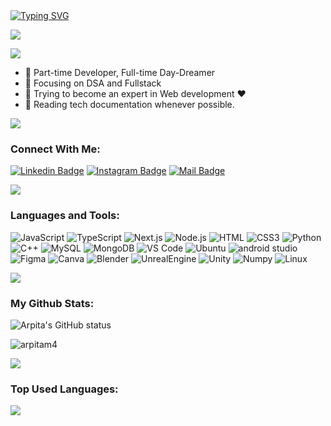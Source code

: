 
<a href="https://git.io/typing-svg">
<img src="https://readme-typing-svg.herokuapp.com?font=Fira+Code&pause=1000&color=AC4FF7&random=false&width=435&lines=Hieee!;I'm+Arpita+Mishra+%3C3" alt="Typing SVG" />
</a>

![](https://user-images.githubusercontent.com/73097560/115834477-dbab4500-a447-11eb-908a-139a6edaec5c.gif)

![](https://komarev.com/ghpvc/?username=arpitam4&color=brightgreen)

- 🌙 Part-time Developer, Full-time Day-Dreamer
- 🔭 Focusing on DSA and Fullstack
- 🌱 Trying to become an expert in Web development ❤
- 📰 Reading tech documentation whenever possible.

![](https://user-images.githubusercontent.com/73097560/115834477-dbab4500-a447-11eb-908a-139a6edaec5c.gif)


### Connect With Me:

[![Linkedin Badge](https://img.shields.io/badge/LinkedIn-0077B5?style=for-the-badge&logo=linkedin&logoColor=white)](https://www.linkedin.com/in/arpita-mishra-708b9b256/) 
[![Instagram Badge](https://img.shields.io/badge/Instagram-E4405F?style=for-the-badge&logo=instagram&logoColor=white)](https://instagram.com/arpitax_)
[![Mail Badge](https://img.shields.io/badge/Gmail-D14836?style=for-the-badge&logo=gmail&logoColor=white)](mailto:marpita04@gmail.com)

![](https://user-images.githubusercontent.com/73097560/115834477-dbab4500-a447-11eb-908a-139a6edaec5c.gif)



### Languages and Tools:

![JavaScript](https://img.shields.io/badge/JavaScript-323330?style=for-the-badge&logo=javascript&logoColor=F7DF1E)
![TypeScript](https://img.shields.io/badge/TypeScript-007ACC?style=for-the-badge&logo=typescript&logoColor=white)
![Next.js](https://img.shields.io/badge/next%20js-000000?style=for-the-badge&logo=nextdotjs&logoColor=white)
![Node.js](https://img.shields.io/badge/Node%20js-339933?style=for-the-badge&logo=nodedotjs&logoColor=white)
![HTML](https://img.shields.io/badge/HTML5-E34F26?style=for-the-badge&logo=html5&logoColor=white)
![CSS3](https://img.shields.io/badge/CSS3-1572B6?style=for-the-badge&logo=css3&logoColor=white)
![Python](https://img.shields.io/badge/Python-FFD43B?style=for-the-badge&logo=python&logoColor=blue)
![C++](https://img.shields.io/badge/C%2B%2B-00599C?style=for-the-badge&logo=c%2B%2B&logoColor=white)
![MySQL](	https://img.shields.io/badge/MySQL-005C84?style=for-the-badge&logo=mysql&logoColor=white)
![MongoDB](https://img.shields.io/badge/MongoDB-4EA94B?style=for-the-badge&logo=mongodb&logoColor=white)
![VS Code](https://img.shields.io/badge/VSCode-0078D4?style=for-the-badge&logo=visual%20studio%20code&logoColor=white)
![Ubuntu](https://img.shields.io/badge/Ubuntu-E95420?style=for-the-badge&logo=ubuntu&logoColor=white)
![android studio](https://img.shields.io/badge/Android_Studio-3DDC84?style=for-the-badge&logo=android-studio&logoColor=white)
![Figma](	https://img.shields.io/badge/Figma-F24E1E?style=for-the-badge&logo=figma&logoColor=white)
![Canva](https://img.shields.io/badge/Canva-%2300C4CC.svg?&style=for-the-badge&logo=Canva&logoColor=white)
![Blender](https://img.shields.io/badge/blender-%23F5792A.svg?style=for-the-badge&logo=blender&logoColor=white)
![UnrealEngine](https://img.shields.io/badge/-Unreal%20Engine-313131?style=for-the-badge&logo=unreal-engine&logoColor=white)
![Unity](https://img.shields.io/badge/Unity-100000?style=for-the-badge&logo=unity&logoColor=white)
![Numpy](https://img.shields.io/badge/Numpy-777BB4?style=for-the-badge&logo=numpy&logoColor=white)
![Linux](https://img.shields.io/badge/Linux-FCC624?style=for-the-badge&logo=linux&logoColor=black)




![](https://user-images.githubusercontent.com/73097560/115834477-dbab4500-a447-11eb-908a-139a6edaec5c.gif)

### My Github Stats:


  <img align="center" src="https://github-readme-stats.vercel.app/api?username=arpitam4&show_icons=true&include_all_commits=true&theme=nightowl&hide_border=true" alt="Arpita's GitHub status" />
</p>
<p>
  <img align="center" src="https://github-readme-streak-stats.herokuapp.com/?user=arpitam4&theme=nightowl" alt="arpitam4" />


![](https://user-images.githubusercontent.com/73097560/115834477-dbab4500-a447-11eb-908a-139a6edaec5c.gif)

### Top Used Languages:

<img align="center" src="https://github-readme-stats.vercel.app/api/top-langs/?username=arpitam4&layout=compact&theme=yeblu&hide_border=true&&langs_count=8" />
